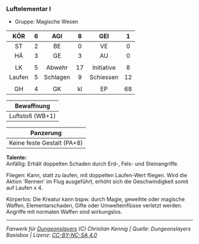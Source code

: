 ### Luftelementar I

- Gruppe: Magische Wesen

|  KÖR   |  6  |   AGI    |  8  |    GEI     |  1  |
| :----: | :-: | :------: | :-: | :--------: | :-: |
|   ST   |  2  |    BE    |  0  |     VE     |  0  |
|   HÄ   |  3  |    GE    |  3  |     AU     |  0  |
|        |     |          |     |            |     |
|   LK   |  5  |  Abwehr  | 17  | Initiative |  8  |
| Laufen |  5  | Schlagen |  9  | Schiessen  | 12  |
|        |     |          |     |            |     |
|   GH   |  4  |    GK    | kl  |     EP     | 68  |

|   Bewaffnung    |
| :-------------: |
| Luftstoß (WB+1) |

|         Panzerung          |
| :------------------------: |
| Keine feste Gestalt (PA+8) |

**Talente:**  
Anfällig: Erhält doppelten Schaden durch Erd-, Fels- und Steinangriffe.

Fliegen: Kann, statt zu laufen, mit doppelten Laufen-Wert fliegen. Wird die Aktion 'Rennen' im Flug ausgeführt, erhöht sich die Geschwindigkeit somit auf Laufen x 4.

Körperlos: Die Kreatur kann bspw. durch Magie, geweihte oder magische Waffen, Elementarschaden, Gifte oder Umwelteinflüsse verletzt werden. Angriffe mit normalen Waffen sind wirkungslos.

---

_Fanwerk für [Dungeonslayers](https://www.dungeonslayers.net/) (C) Christian Kennig | Quelle: Dungeonslayers Basisbox | Lizenz: [CC-BY-NC-SA 4.0](https://creativecommons.org/licenses/by-nc-sa/4.0/deed.de)_
